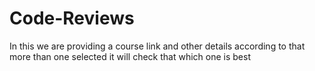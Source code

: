 # Code-Reviews
In this we are providing a course link and other details according to that more than one selected it will check that which one is best
